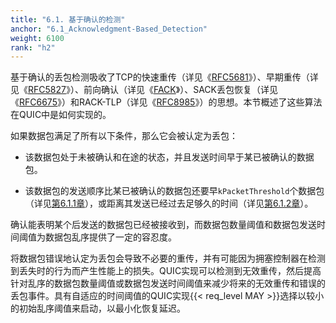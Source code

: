 ```yaml
---
title: "6.1. 基于确认的检测"
anchor: "6.1_Acknowledgment-Based_Detection"
weight: 6100
rank: "h2"
---
```


基于确认的丢包检测吸收了TCP的快速重传（详见《[RFC5681]()》）、早期重传（详见《[RFC5827]()》）、前向确认（详见《[FACK]()》）、SACK丢包恢复（详见《[RFC6675]()》）和RACK-TLP（详见《[RFC8985]()》）的思想。本节概述了这些算法在QUIC中是如何实现的。

如果数据包满足了所有以下条件，那么它会被认定为丢包：

* 该数据包处于未被确认和在途的状态，并且发送时间早于某已被确认的数据包。

* 该数据包的发送顺序比某已被确认的数据包还要早`kPacketThreshold`个数据包（详见[第6.1.1章]()），或距离其发送已经过去足够久的时间（详见[第6.1.2章]()）。

确认能表明某个后发送的数据包已经被接收到，而数据包数量阈值和数据包发送时间阈值为数据包乱序提供了一定的容忍度。

将数据包错误地认定为丢包会导致不必要的重传，并有可能因为拥塞控制器在检测到丢失时的行为而产生性能上的损失。QUIC实现可以检测到无效重传，然后提高针对乱序的数据包数量阈值或数据包发送时间阈值来减少将来的无效重传和错误的丢包事件。具有自适应的时间阈值的QUIC实现{{< req_level MAY >}}选择以较小的初始乱序阈值来启动，以最小化恢复延迟。
